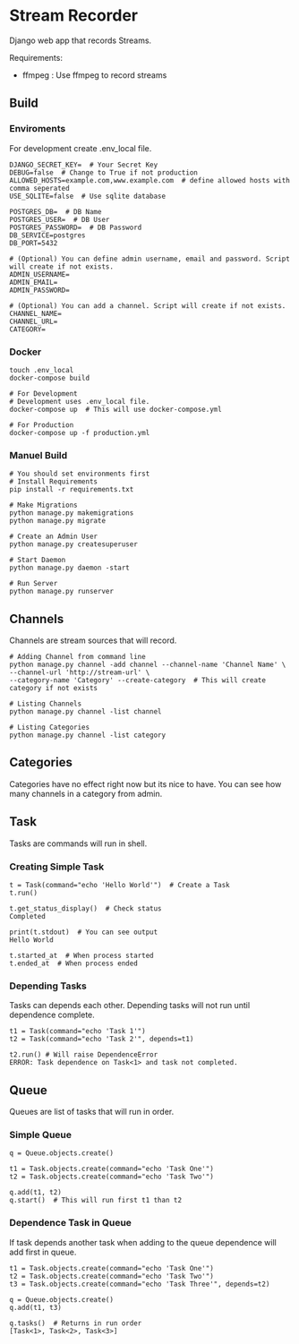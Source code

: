 # Stream Recorder

Django web app that records Streams.

Requirements:
 - ffmpeg : Use ffmpeg to record streams

## Build

### Enviroments

For development create .env_local file.

```
DJANGO_SECRET_KEY=  # Your Secret Key
DEBUG=false  # Change to True if not production
ALLOWED_HOSTS=example.com,www.example.com  # define allowed hosts with comma seperated
USE_SQLITE=false  # Use sqlite database

POSTGRES_DB=  # DB Name
POSTGRES_USER=  # DB User
POSTGRES_PASSWORD=  # DB Password
DB_SERVICE=postgres
DB_PORT=5432

# (Optional) You can define admin username, email and password. Script will create if not exists.
ADMIN_USERNAME=
ADMIN_EMAIL=
ADMIN_PASSWORD=

# (Optional) You can add a channel. Script will create if not exists.
CHANNEL_NAME=
CHANNEL_URL=
CATEGORY=
```

### Docker
```
touch .env_local
docker-compose build

# For Development
# Development uses .env_local file.
docker-compose up  # This will use docker-compose.yml

# For Production
docker-compose up -f production.yml
```

### Manuel Build

```
# You should set environments first
# Install Requirements
pip install -r requirements.txt

# Make Migrations
python manage.py makemigrations
python manage.py migrate

# Create an Admin User
python manage.py createsuperuser

# Start Daemon
python manage.py daemon -start

# Run Server
python manage.py runserver

```

## Channels

Channels are stream sources that will record.

```
# Adding Channel from command line
python manage.py channel -add channel --channel-name 'Channel Name' \
--channel-url 'http://stream-url' \
--category-name 'Category' --create-category  # This will create category if not exists

# Listing Channels
python manage.py channel -list channel

# Listing Categories
python manage.py channel -list category
```

## Categories

Categories have no effect right now but its nice to have. You can see how many channels in a category from admin.

## Task

Tasks are commands will run in shell.

### Creating Simple Task

```
t = Task(command="echo 'Hello World'")  # Create a Task
t.run()

t.get_status_display()  # Check status
Completed

print(t.stdout)  # You can see output
Hello World

t.started_at  # When process started
t.ended_at  # When process ended
```

### Depending Tasks

Tasks can depends each other. Depending tasks will not run until dependence complete.

```
t1 = Task(command="echo 'Task 1'")
t2 = Task(command="echo 'Task 2'", depends=t1)

t2.run() # Will raise DependenceError
ERROR: Task dependence on Task<1> and task not completed.
```

## Queue

Queues are list of tasks that will run in order.

### Simple Queue

```
q = Queue.objects.create()

t1 = Task.objects.create(command="echo 'Task One'")
t2 = Task.objects.create(command="echo 'Task Two'")

q.add(t1, t2)
q.start()  # This will run first t1 than t2
```

### Dependence Task in Queue

If task depends another task when adding to the queue dependence will add first in queue.

```
t1 = Task.objects.create(command="echo 'Task One'")
t2 = Task.objects.create(command="echo 'Task Two'")
t3 = Task.objects.create(command="echo 'Task Three'", depends=t2)

q = Queue.objects.create()
q.add(t1, t3)

q.tasks()  # Returns in run order
[Task<1>, Task<2>, Task<3>]
```
